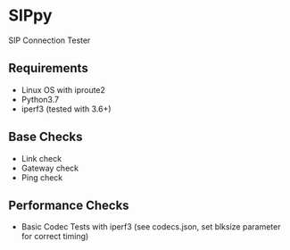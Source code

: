 # SIPpy
SIP Connection Tester

## Requirements
 * Linux OS with iproute2
 * Python3.7
 * iperf3 (tested with 3.6+)

## Base Checks
 * Link check
 * Gateway check
 * Ping check

## Performance Checks
 * Basic Codec Tests with iperf3 (see codecs.json, set blksize parameter for correct timing)
